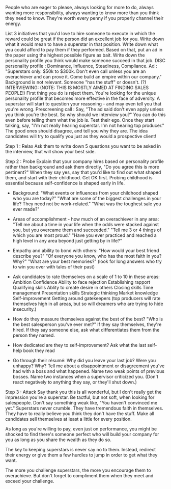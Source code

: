 
People who are eager to please, always looking for more to do, always wanting more responsibility, always wanting to know more than you think they need to know. They're worth every penny if you properly channel their energy.

List 3 initiatives that you'd love to hire someone to execute in which the reward could be great if the person did an excellent job for you.
Write down what it would mean to have a superstar in that position. Write down what you could afford to pay them if they performed.
Based on that, put an ad in the paper using the highest possible figure as bait.
Write down the personality profile you think would make someone succeed in that job.
DISC personality profile : Dominance, Influence, Steadiness, Compliance.
Ad : "Superstars only. $50k to $300k. Don't even call unless you are an overachiever and can prove it. Come build an empire within our company."
Background is not relevant. Someone "has the stuff" or doesn't. (?)
INTERVIEWING: (NOTE: THIS IS MOSTLY AIMED AT FINDING SALES PEOPLE!)
First thing you do is reject them. You're looking for the unique personality profile that becomes more effective in the face of adversity.
A superstar will start to question your reasoning - and may even tell you that you're wrong.
Prescreening call : Say, "The ad said don't even apply unless you think you're the best. So why should we interview you?"
You can do this even before telling them what the job is. Test their ego.
Once they start talking, say, "I'm not really hearing superstar. I'm not hearing top producer."
The good ones should disagree, and tell you why they are.
The idea candidates will try to qualify you just as they would a prospective client!

Step 1 : Relax
Ask them to write down 5 questions you want to be asked in the interview, that will show your best side.

Step 2 : Probe
Explain that your company hires based on personality profile rather than background and ask them directly, "Do you agree this is more pertinent?"
When they say yes, say that you'd like to find out what shaped them, and start with their childhood. Get OK first.
Probing childhood is essential because self-confidence is shaped early in life.

* Background:
"What events or influences from your childhood shaped who you are today?"
"What are some of the biggest challenges in your life? They need not be work-related."
"What was the toughest sale you ever made?"

* Areas of accomplishment - how much of an overachiever in any area:
"Tell me about a time in your life when the odds were stacked against you, but you overcame them and succeeded."
"Tell me 3 or 4 things of which you are most proud."
"Have you ever practiced and reached a high level in any area beyond just getting by in life?"

* Empathy and ability to bond with others:
"How would your best friend describe you?"
"Of everyone you know, who has the most faith in you? Why?"
"What are your best memories?"
(look for long answers who try to win you over with tales of their past)

* Ask candidates to rate themselves on a scale of 1 to 10 in these areas:
Ambition
Confidence
Ability to face rejection
Establishing rapport
Qualifying skills
Ablity to create desire in others
Closing skills
Time management
Presentation skills
Strategic thinking
Market knowledge
Self-improvement
Getting around gatekeepers
(top producers will rate themselves high in all areas, but so will dreamers who are trying to hide insecurity.)

* How do they measure themselves against the best of the best?
"Who is the best salesperson you've ever met?"
If they say themselves, they're hired. If they say someone else, ask what differentiates them from the person they named.

* How dedicated are they to self-improvement?
Ask what the last self-help book they read

* Go through their résumé:
Why did you leave your last job?
Were you unhappy? Why?
Tell me about a disappointment or disagreement you've had with a boss and what happened.
Name two weak points of previous bosses.
Name two instances when a supervisor criticized you.
(Don't react negatively to anything they say, or they'll shut down.)

Step 3 : Attack
Say thank you this is all wonderful, but I don't really get the impression you're a superstar.
Be tactful, but not soft, when looking for salespeople. Don't say something weak like, "You haven't convinced me yet."
Superstars never crumble. They have tremendous faith in themselves.
They have to really believe you think they don't have the stuff.
Make all candidates sell themselves at least a little for every position.

As long as you're willing to pay, even just on performance, you might be shocked to find there's someone perfect who will build your company for you as long as you share the wealth as they do so.

The key to keeping superstars is never say no to them. Instead, redirect their energy or give them a few hurdles to jump in order to get what they want.

The more you challenge superstars, the more you encourage them to overachieve. But don't forget to compliment them when they meet and exceed your challenge. 
